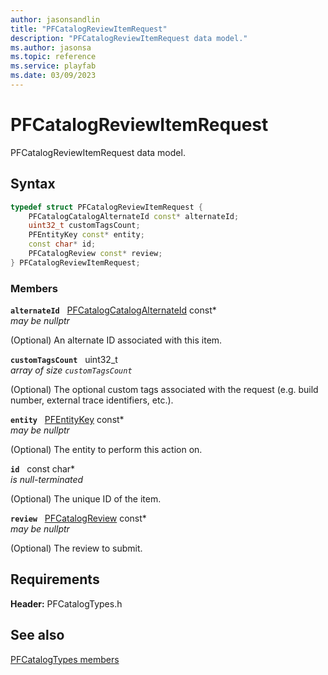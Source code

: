 ```yaml
---
author: jasonsandlin
title: "PFCatalogReviewItemRequest"
description: "PFCatalogReviewItemRequest data model."
ms.author: jasonsa
ms.topic: reference
ms.service: playfab
ms.date: 03/09/2023
---
```


# PFCatalogReviewItemRequest  

PFCatalogReviewItemRequest data model.  

## Syntax  
  
```cpp
typedef struct PFCatalogReviewItemRequest {  
    PFCatalogCatalogAlternateId const* alternateId;  
    uint32_t customTagsCount;  
    PFEntityKey const* entity;  
    const char* id;  
    PFCatalogReview const* review;  
} PFCatalogReviewItemRequest;  
```
  
### Members  
  
**`alternateId`** &nbsp; [PFCatalogCatalogAlternateId](pfcatalogcatalogalternateid.md) const*  
*may be nullptr*  
  
(Optional) An alternate ID associated with this item.
  
**`customTagsCount`** &nbsp; uint32_t  
*array of size `customTagsCount`*  
  
(Optional) The optional custom tags associated with the request (e.g. build number, external trace identifiers, etc.).
  
**`entity`** &nbsp; [PFEntityKey](../../pftypes/structs/pfentitykey-c.md) const*  
*may be nullptr*  
  
(Optional) The entity to perform this action on.
  
**`id`** &nbsp; const char*  
*is null-terminated*  
  
(Optional) The unique ID of the item.
  
**`review`** &nbsp; [PFCatalogReview](pfcatalogreview.md) const*  
*may be nullptr*  
  
(Optional) The review to submit.
  
  
## Requirements  
  
**Header:** PFCatalogTypes.h
  
## See also  
[PFCatalogTypes members](../pfcatalogtypes_members.md)  

  
  
